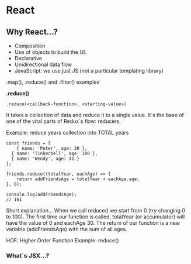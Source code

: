 # React

## Why React...?

* Composition
* Use of objects to build the UI.
* Declarative
* Unidirectional data flow
* JavaScript: we use just JS (not a particular templating library)

.map(), .reduce() and .filter() examples

**.reduce()**

`.reduce(<callback-function>, <starting-value>)`

It takes a collection of data and reduce it to a single value.
It´s the base of one of the vital parts of Redux´s flow: reducers.

Example: reduce years collection into TOTAL years

```
const friends = [
	{ name: 'Peter', age: 30 },
  { name: 'Tinkerbell', age: 100 },
  { name: 'Wendy', age: 31 }
];

friends.reduce((totalYear, eachAge) => {
	return addFriendsAge = totalYear + eachAge.age;
}, 0);

console.log(addFriendsAge);
// 161
```

Short explanation...
When we call reduce() we start from 0 (try changing 0 to 100).
The first time our function is called, totalYear (or accumulator) will have the value of 0 and eachAge 30.
The return of our function is a new variable (addFriendsAge) with the sum of all ages.

HOF: Higher Order Function
Example: reduce()

<!-- TODO: What´s is a HOF -->

### What´s JSX...?

<!-- TODO: What´s JSX... -->

<!--
  TODO: Single Page Apps
  You download everything is needed once. Then, we request data through async JS requests.
-->

<!-- TODO: Add somewhere that when we are rendering a list we should add a key with a unique id -->
